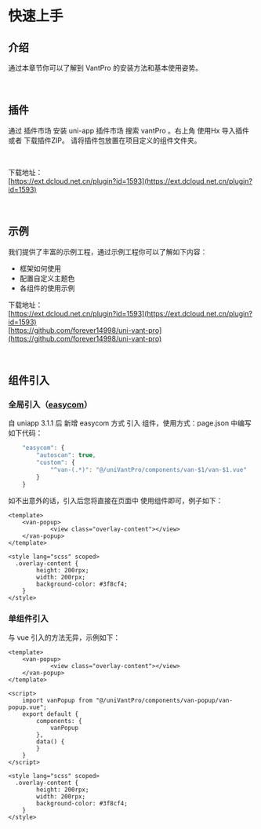 # 快速上手
## 介绍
通过本章节你可以了解到 VantPro 的安装方法和基本使用姿势。

​

## 插件
通过 插件市场 安装
uni-app 插件市场 搜索 vantPro 。右上角 使用Hx 导入插件 或者 下载插件ZIP。
请将插件包放置在项目定义的组件文件夹。

​

下载地址：  
[https://ext.dcloud.net.cn/plugin?id=1593](https://ext.dcloud.net.cn/plugin?id=1593)

​

## 示例
我们提供了丰富的示例工程，通过示例工程你可以了解如下内容：

- 框架如何使用
- 配置自定义主题色
- 各组件的使用示例

下载地址：  
[https://ext.dcloud.net.cn/plugin?id=1593](https://ext.dcloud.net.cn/plugin?id=1593)  
[https://github.com/forever14998/uni-vant-pro](https://github.com/forever14998/uni-vant-pro)

​

## 组件引入
### 全局引入（[easycom](https://uniapp.dcloud.io/collocation/pages?id=easycom)）


自 uniapp 3.1.1 后 新增 easycom 方式 引入 组件，使用方式：page.json 中编写如下代码：
```javascript
	"easycom": {
		"autoscan": true,
		"custom": {
			"^van-(.*)": "@/uniVantPro/components/van-$1/van-$1.vue"
		}
	}
```
如不出意外的话，引入后您将直接在页面中 使用组件即可，例子如下：


```vue
<template>
	<van-popup>
			<view class="overlay-content"></view>
	</van-popup>
</template>

<style lang="scss" scoped>
  .overlay-content {
		height: 200rpx;
		width: 200rpx;
		background-color: #3f8cf4;
	}
</style>
```


### 单组件引入
与 vue 引入的方法无异，示例如下：
```vue
<template>
	<van-popup>
			<view class="overlay-content"></view>
	</van-popup>
</template>

<script>
	import vanPopup from "@/uniVantPro/components/van-popup/van-popup.vue";
	export default {
		components: {
			vanPopup
		},
		data() {
		}
	}
</script>

<style lang="scss" scoped>
  .overlay-content {
		height: 200rpx;
		width: 200rpx;
		background-color: #3f8cf4;
	}
</style>
```
### ​

<ClientOnly>
  <mobile-devices></mobile-devices>
</ClientOnly>
